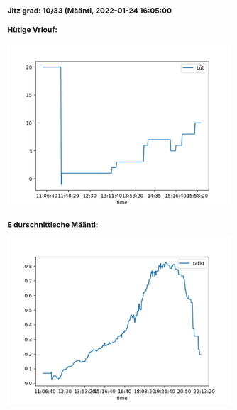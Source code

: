 ### Jitz grad: 10/33 (Määnti, 2022-01-24 16:05:00

### Hütige Vrlouf:
![Graph](Today.png)

### E durschnittleche Määnti:
![Graph](Määnti.png)